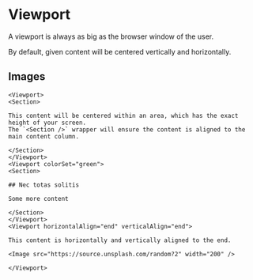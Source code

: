 # Viewport

A viewport is always as big as the browser window of the user.

By default, given content will be centered vertically and horizontally.

## Images

```mdx
<Viewport>
<Section>

This content will be centered within an area, which has the exact height of your screen.
The `<Section />` wrapper will ensure the content is aligned to the main content column.

</Section>
</Viewport>
<Viewport colorSet="green">
<Section>

## Nec totas solitis

Some more content

</Section>
</Viewport>
<Viewport horizontalAlign="end" verticalAlign="end">

This content is horizontally and vertically aligned to the end.

<Image src="https://source.unsplash.com/random?2" width="200" />

</Viewport>
```
